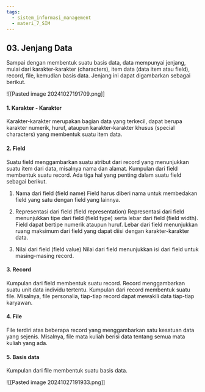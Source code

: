```yaml
---
tags:
  - sistem_informasi_management
  - materi_7_SIM
---
```

## 03. Jenjang Data

Sampai dengan membentuk suatu basis data, data mempunyai jenjang, mulai dari karakter-karakter (characters), item data (data item atau field), record, file, kemudian basis data. Jenjang ini dapat digambarkan sebagai berikut.

![[Pasted image 20241027191709.png]]

#### 1. Karakter - Karakter

Karakter-karakter merupakan bagian data yang terkecil, dapat berupa karakter numerik, huruf, ataupun karakter-karakter khusus (special characters) yang membentuk suatu item data.

#### 2. Field

Suatu field menggambarkan suatu atribut dari record yang menunjukkan suatu item dari data, misalnya nama dan alamat. Kumpulan dari field membentuk suatu record. Ada tiga hal yang penting dalam suatu field sebagai berikut.

1. Nama dari field (field name)
   Field harus diberi nama untuk membedakan field yang satu dengan field yang lainnya.
   
2. Representasi dari field (field representation)
   Representasi dari field menunjukkan tipe dari field (field type) serta lebar dari field (field width). Field dapat bertipe numerik ataupun huruf. Lebar dari field menunjukkan ruang maksimum dari field yang dapat diisi dengan karakter-karakter data.
   
3. Nilai dari field (field value)
   Nilai dari field menunjukkan isi dari field untuk masing-masing record.

#### 3. Record

Kumpulan dari field membentuk suatu record. Record menggambarkan suatu unit data individu tertentu. Kumpulan dari record membentuk suatu file. Misalnya, file personalia, tiap-tiap record dapat mewakili data tiap-tiap karyawan.

#### 4. File

File terdiri atas beberapa record yang menggambarkan satu kesatuan data yang sejenis. Misalnya, file mata kuliah berisi data tentang semua mata kuliah yang ada.

#### 5. Basis data

Kumpulan dari file membentuk suatu basis data.

![[Pasted image 20241027191933.png]]